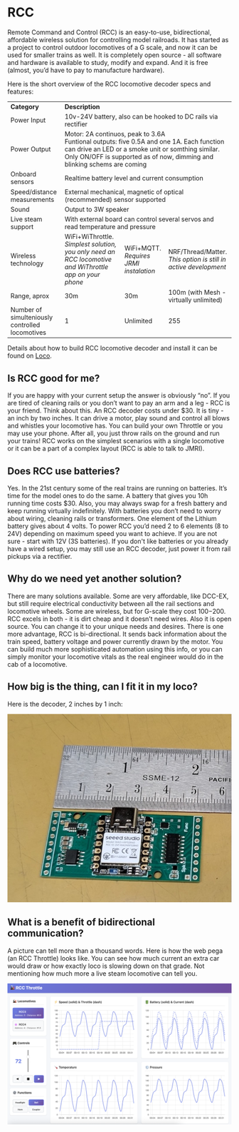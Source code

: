 # RCC

Remote Command and Control (RCC) is an easy-to-use, bidirectional, affordable wireless solution for controlling model railroads. It has started as a project to control outdoor locomotives of a G scale, and now it can be used for smaller trains as well. It is completely open source - all software and hardware is available to study, modify and expand. And it is free (almost, you’d have to pay to manufacture hardware).



Here is the short overview of the RCC locomotive decoder specs and features:
<table>
  <tr><td><b>Category</b></td><td colspan="3"><b>Description</b></td></tr>
  <tr><td>Power Input</td><td colspan="3">10v-24V battery, also can be hooked to DC rails via rectifier</td></tr>
  <tr><td>Power Output</td><td colspan="3">Motor: 2A continuos, peak to 3.6A <br>Funtional outputs: five 0.5A and one 1A. Each function can drive an LED or a smoke unit or somthing similar. Only ON/OFF is supported as of now, dimming and blinking schems are coming</td></tr>
  <tr><td>Onboard sensors</td><td colspan="3">Realtime battery level and current consumption</td></tr>
  <tr><td>Speed/distance measurements</td><td colspan="3">External mechanical, magnetic of optical (recommended) sensor supported</td></tr>
  <tr><td>Sound</td><td colspan="3">Output to 3W speaker</td></tr>
  <tr><td>Live steam support</td><td colspan="3">With external board can control several servos and read temperature and pressure</td></tr>
  <tr><td>Wireless technology</td><td>WiFi+WiThrottle. <br><i>Simplest solution, you only need an RCC locomotive and WiThrottle app on your phone</i></td><td>WiFi+MQTT. <br><i>Requires JRMI instalation</i></td><td>NRF/Thread/Matter. <br><i>This option is still in active development</i></td></tr>
  <tr><td>Range, aprox</td><td>30m</td><td>30m</td><td>100m (with Mesh - virtually unlimited)</td></tr>
  <tr><td>Number of simulteniously controlled locomotives</td><td>1</td><td>Unlimited</td><td>255</td></tr>
</table>


Details about how to build RCC locomotive decoder and install it can be found on [Loco](https://github.com/vova-tymosh/RCC-Nodes/tree/main/Loco).



## Is RCC good for me?
If you are happy with your current setup the answer is obviously “no”. If you are tired of cleaning rails or you don’t want to pay an arm and a leg - RCC is your friend. Think about this. An RCC decoder costs under $30. It is tiny - an inch by two inches. It can drive a motor, play sound and control all blows and whistles your locomotive has. You can build your own Throttle or you may use your phone. After all, you just throw rails on the ground and run your trains! RCC works on the simplest scenarios with a single locomotive or it can be a part of a complex layout (RCC is able to talk to JMRI).


## Does RCC use batteries?
Yes. In the 21st century some of the real trains are running on batteries. It’s time for the model ones to do the same. A battery that gives you 10h running time costs $30. Also, you may always swap for a fresh battery and keep running virtually indefinitely. With batteries you don’t need to worry about wiring, cleaning rails or transformers. One element of the Lithium battery gives about 4 volts. To power RCC you’d need 2 to 6 elements (8 to 24V) depending on maximum speed you want to achieve. If you are not sure - start with 12V (3S batteries).
If you don't like batteries or you already have a wired setup, you may still use an RCC decoder, just power it from rail pickups via a rectifier.


## Why do we need yet another solution?
There are many solutions available. Some are very affordable, like DCC-EX, but still require electrical conductivity between all the rail sections and locomotive wheels. Some are wireless, but for G-scale they cost $100-$200. RCC excels in both - it is dirt cheap and it doesn’t need wires. Also it is open source. You can change it to your unique needs and desires.
There is one more advantage, RCC is bi-directional. It sends back information about the train speed, battery voltage and power currently drawn by the motor. You can build much more sophisticated automation using this info, or you can simply monitor your locomotive vitals as the real engineer would do in the cab of a locomotive. 


## How big is the thing, can I fit it in my loco?
Here is the decoder, 2 inches by 1 inch:

![decoder](ext/decoder.jpg)


## What is a benefit of bidirectional communication?
A picture can tell more than a thousand words. Here is how the web pega (an RCC Throttle) looks like. You can see how much current an extra car would draw or how exactly loco is slowing down on that grade. Not mentioning how much more a live steam locomotive can tell you.

![rccweb](ext/rccweb.png)

